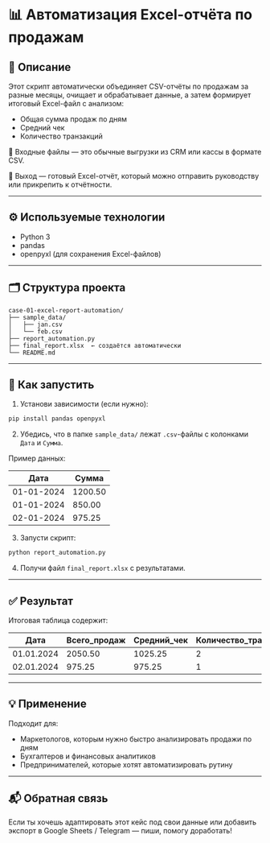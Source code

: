 # 📊 Автоматизация Excel-отчёта по продажам

## 📝 Описание

Этот скрипт автоматически объединяет CSV-отчёты по продажам за разные месяцы, очищает и обрабатывает данные, а затем формирует итоговый Excel-файл с анализом:

- Общая сумма продаж по дням
- Средний чек
- Количество транзакций

📂 Входные файлы — это обычные выгрузки из CRM или кассы в формате CSV.

📄 Выход — готовый Excel-отчёт, который можно отправить руководству или прикрепить к отчётности.

---

## ⚙️ Используемые технологии

- Python 3
- pandas
- openpyxl (для сохранения Excel-файлов)

---

## 🗂 Структура проекта

```
case-01-excel-report-automation/
├── sample_data/
│   ├── jan.csv
│   └── feb.csv
├── report_automation.py
├── final_report.xlsx  ← создаётся автоматически
└── README.md
```

---

## 🚀 Как запустить

1. Установи зависимости (если нужно):

```bash
pip install pandas openpyxl
```

2. Убедись, что в папке `sample_data/` лежат `.csv`-файлы с колонками `Дата` и `Сумма`.

Пример данных:

| Дата       | Сумма   |
|------------|---------|
| 01-01-2024 | 1200.50 |
| 01-01-2024 | 850.00  |
| 02-01-2024 | 975.25  |

3. Запусти скрипт:

```bash
python report_automation.py
```

4. Получи файл `final_report.xlsx` с результатами.

---

## ✅ Результат

Итоговая таблица содержит:

| Дата       | Всего_продаж | Средний_чек | Количество_транзакций |
|------------|---------------|-------------|-------------------------|
| 01.01.2024 | 2050.50       | 1025.25     | 2                       |
| 02.01.2024 | 975.25        | 975.25      | 1                       |

---

## 💡 Применение

Подходит для:

- Маркетологов, которым нужно быстро анализировать продажи по дням
- Бухгалтеров и финансовых аналитиков
- Предпринимателей, которые хотят автоматизировать рутину

---

## 📬 Обратная связь

Если ты хочешь адаптировать этот кейс под свои данные или добавить экспорт в Google Sheets / Telegram — пиши, помогу доработать!
